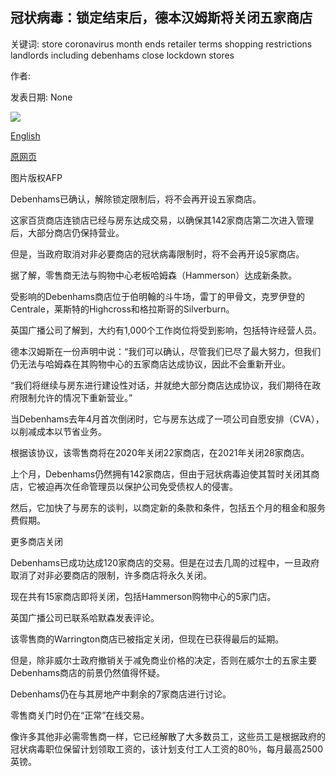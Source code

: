 ## 冠状病毒：锁定结束后，德本汉姆斯将关闭五家商店

关键词: store coronavirus month ends retailer terms shopping restrictions landlords including debenhams close lockdown stores

作者: 

发表日期: None

![](https://ichef.bbci.co.uk/news/1024/branded_news/C55F/production/_112172505_debenhams1.jpg)

[English](Coronavirus%3A%20Debenhams%20to%20close%20five%20stores%20after%20lockdown%20ends.md)

[原网页](https://www.bbc.com/news/business-52565928)

图片版权AFP

Debenhams已确认，解除锁定限制后，将不会再开设五家商店。

这家百货商店连锁店已经与房东达成交易，以确保其142家商店第二次进入管理后，大部分商店仍保持营业。

但是，当政府取消对非必要商店的冠状病毒限制时，将不会再开设5家商店。

据了解，零售商无法与购物中心老板哈姆森（Hammerson）达成新条款。

受影响的Debenhams商店位于伯明翰的斗牛场，雷丁的甲骨文，克罗伊登的Centrale，莱斯特的Highcross和格拉斯哥的Silverburn。

英国广播公司了解到，大约有1,000个工作岗位将受到影响，包括特许经营人员。

德本汉姆斯在一份声明中说：“我们可以确认，尽管我们已尽了最大努力，但我们仍无法与哈姆森在其购物中心的五家商店达成协议，因此不会重新开业。

“我们将继续与房东进行建设性对话，并就绝大部分商店达成协议，我们期待在政府限制允许的情况下重新营业。”

当Debenhams去年4月首次倒闭时，它与房东达成了一项公司自愿安排（CVA），以削减成本以节省业务。

根据该协议，该零售商将在2020年关闭22家商店，在2021年关闭28家商店。

上个月，Debenhams仍然拥有142家商店，但由于冠状病毒迫使其暂时关闭其商店，它被迫再次任命管理员以保护公司免受债权人的侵害。

然后，它加快了与房东的谈判，以商定新的条款和条件，包括五个月的租金和服务费假期。

更多商店关闭

Debenhams已成功达成120家商店的交易。但是在过去几周的过程中，一旦政府取消了对非必要商店的限制，许多商店将永久关闭。

现在共有15家商店即将关闭，包括Hammerson购物中心的5家门店。

英国广播公司已联系哈默森发表评论。

该零售商的Warrington商店已被指定关闭，但现在已获得最后的延期。

但是，除非威尔士政府撤销关于减免商业价格的决定，否则在威尔士的五家主要Debenhams商店的前景仍然值得怀疑。

Debenhams仍在与其房地产中剩余的7家商店进行讨论。

零售商关门时仍在“正常”在线交易。

像许多其他非必需零售商一样，它已经解散了大多数员工，这些员工是根据政府的冠状病毒职位保留计划领取工资的，该计划支付工人工资的80％，每月最高2500英镑。